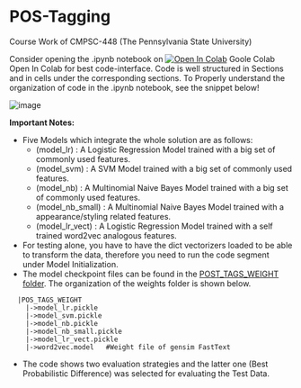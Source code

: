# POS-Tagging
Course Work of CMPSC-448 (The Pennsylvania State University)

Consider opening the .ipynb notebook on [![Open In Colab](https://colab.research.google.com/assets/colab-badge.svg)](https://colab.research.google.com/github/sabih411/POS-Tagging/blob/main/POS_TAGGING.ipynb)  Goole Colab Open In Colab for best code-interface. Code is well structured in Sections and in cells under the corresponding sections. To Properly understand the organization of code in the .ipynb notebook, see the snippet below!

![image](https://github.com/sabih411/POS-Tagging/assets/47940851/f723d787-dd0c-480d-8b47-0bedd287b312)


**Important Notes:** 
  * Five Models which integrate the whole solution are as follows:
      * (model_lr)        : A Logistic Regression Model trained with a big set of commonly used features.
      * (model_svm)       : A SVM Model trained with a big set of commonly used features.
      * (model_nb)        : A Multinomial Naive Bayes Model trained with a big set of commonly used features.
      * (model_nb_small)  : A Multinomial Naive Bayes Model trained with a appearance/styling related features.
      * (model_lr_vect)   : A Logistic Regression Model trained with a self trained word2vec analogous features.  
  * For testing alone, you have to have the dict vectorizers loaded to be able to transform the data, therefore you need to run the code segment under Model Initialization.
  * The model checkpoint files can be found in the [POST_TAGS_WEIGHT folder](https://drive.google.com/drive/folders/1a9RY7aDCHKERN2W486lcs5ojQdOhRwzu?usp=sharing). The organization of the weights folder is shown below. 
  ```
    |POS_TAGS_WEIGHT
      |->model_lr.pickle  
      |->model_svm.pickle
      |->model_nb.pickle
      |->model_nb_small.pickle
      |->model_lr_vect.pickle
      |->word2vec.model   #Weight file of gensim FastText
  ```
  * The code shows two evaluation strategies and the latter one (Best Probabilistic Difference) was selected for evaluating the Test Data.
